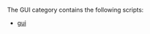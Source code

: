 The GUI category contains the following scripts:

- [gui](https://github.com/anandhu-eng/cm4mlops/tree/mlperf-inference/script/gui/README.md)
